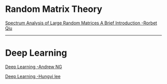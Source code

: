 # Random Matrix Theory

[Spectrum Analysis of Large Random Matrices A Brief Introduction -Rorbet Qiu](https://drive.google.com/open?id=1DHRxdn4UxI4v0iXFOT3ESNiFen0R3vvJ)

----
# Deep Learning

[Deep Learning -Andrew NG](https://drive.google.com/open?id=1LGxHExf5hgkvWFJ9r8kG2_PIeQLprrnx)

[Deep Learning -Hungyi lee](https://drive.google.com/open?id=14P_OTCGCLjhk_8uq5edJnC6OVtXzTWTM)
